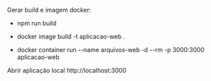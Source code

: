 
Gerar build e imagem docker:

* npm run build

* docker image build -t aplicacao-web .

* docker container run --name arquivos-web -d --rm -p 3000:3000 aplicacao-web

Abrir aplicação local http://localhost:3000


